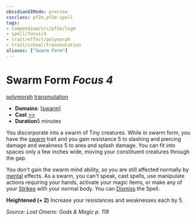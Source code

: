 ```yaml
---
obsidianUIMode: preview
cssclass: pf2e,pf2e-spell
tags:
- compendium/src/pf2e/logm
- spell/focus/4
- trait/effect/polymorph
- trait/school/transmutation
aliases: ["Swarm Form"]
---
```

# Swarm Form *Focus 4*   
[polymorph](polymorph.md)  [transmutation](transmutation.md)  

- **Domains**: [[swarm](../domains.md#Swarm)]
- **Cast** [>>](chapter-9-playing-the-game.md#Actions "Two-Action") 
- **Duration**5 minutes

You discorporate into a swarm of Tiny creatures. While in swarm form, you have the [swarm](swarm-b1.md) trait and you gain resistance 5 to slashing and piercing damage and weakness 5 to area and splash damage. You can fit into spaces only a few inches wide, moving your constituent creatures through the gap.

You don't gain the swarm mind ability, so you are still affected normally by [mental](mental.md) effects. As a swarm, you can't speak, cast spells, use manipulate actions requiring your hands, activate your magic items, or make any of your [Strikes](strike.md) with your normal body. You can [Dismiss](dismiss.md) the Spell.

**Heightened (+ 2)** Increase your resistances and weaknesses each by 5.

*Source: Lost Omens: Gods & Magic p. 118*